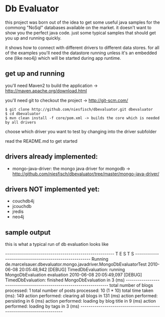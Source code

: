# Db Evaluator

this project was born out of the idea to get some useful java samples for the commong "NoSql" databases
available on the market. it doesn't want to show you the perfect java code. just some typical samples
that should get you up and running quickly.

it shows how to connect with different drivers to different data stores. for all of the examples you'll
need the datastore running unless it's an embedded one (like  neo4j) which will be started during app runtime.

## get up and running
 
you'll need Maven2 to build the application -> <http://maven.apache.org/download.html>

you'll need git to checkout the project -> <http://git-scm.com/>

    $ git clone http://github.com/niesfisch/dbevaluator.git dbevaluator
    $ cd dbevaluator 
    $ mvn clean install -f core/pom.xml -> builds the core which is needed by all drivers

choose which driver you want to test by changing into the driver subfolder 

read the README.md to get started

## drivers already implemented:

* mongo-java-driver: the mongo java driver for mongodb -> <http://github.com/niesfisch/dbevaluator/tree/master/mongo-java-driver/>

## drivers NOT implemented yet:

* couchdb4j
* jcouchdb
* jredis
* neo4j

## sample output

this is what a typical run of db evaluation looks like

\-------------------------------------------------------
 T E S T S
\-------------------------------------------------------
Running de.marcelsauer.dbevaluator.mongo.javadriver.MongoDbEvaluatorTest
2010-06-08 20:05:48,942 [DEBUG] TimedDbEvaluation:  running MongoDbEvaluation evaluation
2010-06-08 20:05:49,097 [DEBUG] TimedDbEvaluation:  finished  MongoDbEvaluation in 3 (ms)
\---------------------------------------------------------------------
total number of blogs processed: 1
total number of posts processed: 10 (1 * 10)
total time taken (ms): 149
action performed: clearing all blogs in 131 (ms)
action performed: persisting in 6 (ms)
action performed: loading by blog title in 9 (ms)
action performed: loading by tags in 3 (ms)
\---------------------------------------------------------------------

